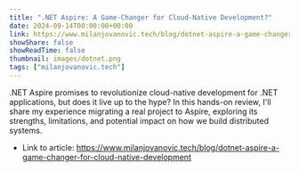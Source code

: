 ```yaml
---
title: ".NET Aspire: A Game-Changer for Cloud-Native Development?"
date: 2024-09-14T00:00:00+00:00
link: https://www.milanjovanovic.tech/blog/dotnet-aspire-a-game-changer-for-cloud-native-development
showShare: false
showReadTime: false
thumbnail: images/dotnet.png
tags: ["milanjovanovic.tech"]
---
```

.NET Aspire promises to revolutionize cloud-native development for .NET applications, but does it live up to the hype? In this hands-on review, I'll share my experience migrating a real project to Aspire, exploring its strengths, limitations, and potential impact on how we build distributed systems.

- Link to article: https://www.milanjovanovic.tech/blog/dotnet-aspire-a-game-changer-for-cloud-native-development